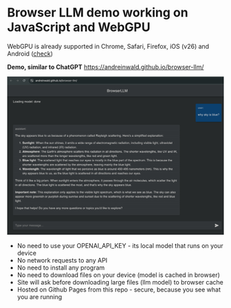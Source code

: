 # Browser LLM demo working on JavaScript and WebGPU

WebGPU is already supported in Chrome, Safari, Firefox, iOS (v26) and Android ([check](https://caniuse.com/webgpu))

**Demo, similar to ChatGPT** https://andreinwald.github.io/browser-llm/

![Screenshot](./screenshot.png)

- No need to use your OPENAI_API_KEY - its local model that runs on your device
- No network requests to any API
- No need to install any program
- No need to download files on your device (model is cached in browser)
- Site will ask before downloading large files (llm model) to browser cache
- Hosted on Github Pages from this repo - secure, because you see what you are running
